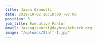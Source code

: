 ```yaml
---
title: Jason Gianotti
date: 2019-10-02 16:10:00 -07:00
position: 3
job_title: Executive Pastor
email: Jasongianotti@daybreakchurch.org
image: "/uploads/Staff-1.jpg"
---
```


